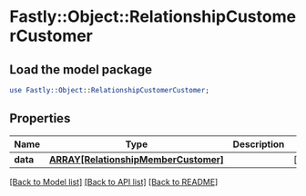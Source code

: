 # Fastly::Object::RelationshipCustomerCustomer

## Load the model package
```perl
use Fastly::Object::RelationshipCustomerCustomer;
```

## Properties
Name | Type | Description | Notes
------------ | ------------- | ------------- | -------------
**data** | [**ARRAY[RelationshipMemberCustomer]**](RelationshipMemberCustomer.md) |  | [optional] 

[[Back to Model list]](../README.md#documentation-for-models) [[Back to API list]](../README.md#documentation-for-api-endpoints) [[Back to README]](../README.md)


